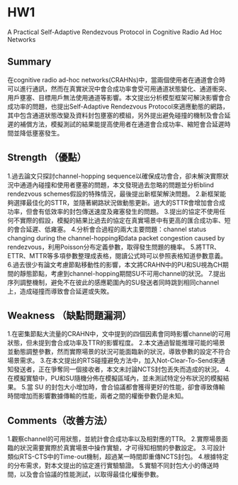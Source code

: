 # HW1
A Practical Self-Adaptive Rendezvous Protocol in Cognitive Radio Ad Hoc Networks
## Summary
在cognitive radio ad-hoc networks(CRAHNs)中，當兩個使用者在通道會合時可以進行通訊，然而在真實狀況中會合成功率會受可用通道狀態變化、通道衝突、用戶壅塞、目標用戶無法使用通道等影響。本文提出分析模型框架可解決影響會合成功率的問題，也提出Self-Adaptive Rendezvous Protocol來適應動態的網路，其中包含通道狀態改變及資料封包壅塞的模組，另外提出避免碰撞的機制及會合延遲的補償方法，模擬測試的結果能提高使用者在通道會合成功率、縮短會合延遲時間並降低壅塞發生。
## Strength （優點）
1.過去論文只探討channel-hopping sequence以確保成功會合，卻未解決實際狀況中通道內碰撞和使用者壅塞的問題，本文發現過去忽略的問題並分析blind rendezvous schemes假設的特殊情況，最後提出新框架解決問題。
2.新框架能夠選擇最佳化的STTR，並隨著網路狀況做動態更新。過大的STTR會增加會合成功率，但會有低效率的封包傳送速度及雍塞發生的問題。
3.提出的協定不使用任何不實際的假設，模擬的結果比過去的協定在真實場景中有更高的匯合成功率、短的會合延遲、低雍塞。
4.分析會合過程的兩大主要問題：channel status changing during the channel-hopping和data packet congestion caused by rendezvous，利用Poisson分布定義參數，取得發生問題的機率。
5.將TTR、ETTR、MTTR等多項參數整理成表格，閱讀公式時可以參照表格知道參數意義。
6.過去很少有論文考慮節點移動性的影響，本文將CRAHN中的PU和SU視為CH期間的靜態節點，考慮到channel-hopping期間SU不可用channel的狀況。
7.提出序列調整機制，避免不在彼此的感應範圍內的SU發送者同時跳到相同channel上，造成碰撞而導致會合延遲或失敗。
## Weakness （缺點問題漏洞）
1.在密集節點大流量的CRAHN中，文中提到的四個因素會同時影響channel的可用狀態，但未提到會合成功率及TTR的影響程度。
2.本文通過智能推理可能的場景並動態調整參數，然而實際場景的狀況可能面臨新的狀況，導致參數的設定不符合場景需求。
3.在本文提出的RTS碰撞避免方法中，加入Not-Clear-To-Send來通知發送者，正在爭奪同一個接收者，本文未討論NCTS封包丟失而造成的狀況。
4.在模擬實驗中，PU和SU隨機分佈在模擬區域內，並未測試特定分布狀況的模擬結果。
5.當 SU 的封包大小增加時，會合協議都會獲得更好的性能，卻會導致傳輸時間增加而影響數據傳輸的性能，兩者之間的權衡參數仍是未知。
## Comments（改善方法）
1.觀察channel的可用狀態，並統計會合成功率以及相對應的TTR。
2.實際場景面臨的狀況需要實際於真實場景中操作實驗，才可得知相關的參數設定。
3.可設計類似RTS-CTS中的Time-out機制，超過某一時間即重傳NCTS封包。
4.根據特定的分布需求，對本文提出的協定進行實驗驗證。
5.實驗不同封包大小的傳送時間，以及會合協議的性能測試，以取得最佳化權衡參數。
